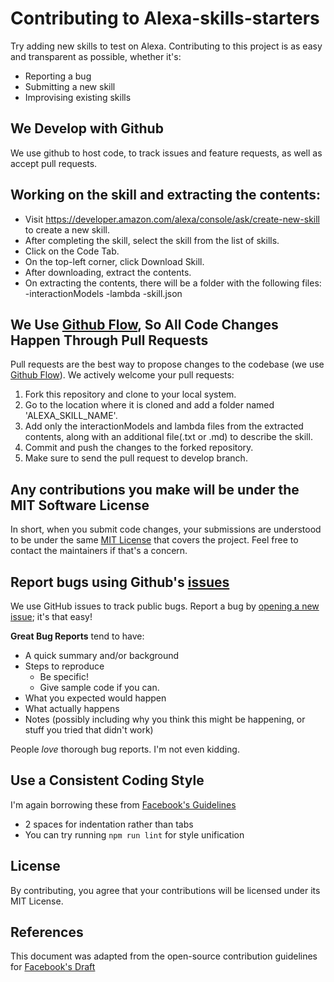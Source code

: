 # Contributing to Alexa-skills-starters
Try adding new skills to test on Alexa. Contributing to this project is as easy and transparent as possible, whether it's:

- Reporting a bug
- Submitting a new skill
- Improvising existing skills

## We Develop with Github
We use github to host code, to track issues and feature requests, as well as accept pull requests.

## Working on the skill and extracting the contents:

- Visit https://developer.amazon.com/alexa/console/ask/create-new-skill to create a new skill.
- After completing the skill, select the skill from the list of skills.
- Click on the Code Tab.
- On the top-left corner, click Download Skill.
- After downloading, extract the contents.
- On extracting the contents, there will be a folder with the following files:
    -interactionModels
    -lambda
    -skill.json

## We Use [Github Flow](https://guides.github.com/introduction/flow/index.html), So All Code Changes Happen Through Pull Requests
Pull requests are the best way to propose changes to the codebase (we use [Github Flow](https://guides.github.com/introduction/flow/index.html)). We actively welcome your pull requests:

1. Fork this repository and clone to your local system.
2. Go to the location where it is cloned and add a folder named 'ALEXA_SKILL_NAME'.
3. Add only the interactionModels and lambda files from the extracted contents, along with an additional file(.txt or .md) to describe the skill.
4. Commit and push the changes to the forked repository.
5. Make sure to send the pull request to develop branch.

## Any contributions you make will be under the MIT Software License
In short, when you submit code changes, your submissions are understood to be under the same [MIT License](http://choosealicense.com/licenses/mit/) that covers the project. Feel free to contact the maintainers if that's a concern.

## Report bugs using Github's [issues](https://github.com/briandk/transcriptase-atom/issues)
We use GitHub issues to track public bugs. Report a bug by [opening a new issue](); it's that easy!

**Great Bug Reports** tend to have:

- A quick summary and/or background
- Steps to reproduce
  - Be specific!
  - Give sample code if you can.
- What you expected would happen
- What actually happens
- Notes (possibly including why you think this might be happening, or stuff you tried that didn't work)

People *love* thorough bug reports. I'm not even kidding.

## Use a Consistent Coding Style
I'm again borrowing these from [Facebook's Guidelines](https://github.com/facebook/draft-js/blob/a9316a723f9e918afde44dea68b5f9f39b7d9b00/CONTRIBUTING.md)

* 2 spaces for indentation rather than tabs
* You can try running `npm run lint` for style unification

## License
By contributing, you agree that your contributions will be licensed under its MIT License.

## References
This document was adapted from the open-source contribution guidelines for [Facebook's Draft](https://github.com/facebook/draft-js/blob/a9316a723f9e918afde44dea68b5f9f39b7d9b00/CONTRIBUTING.md)
